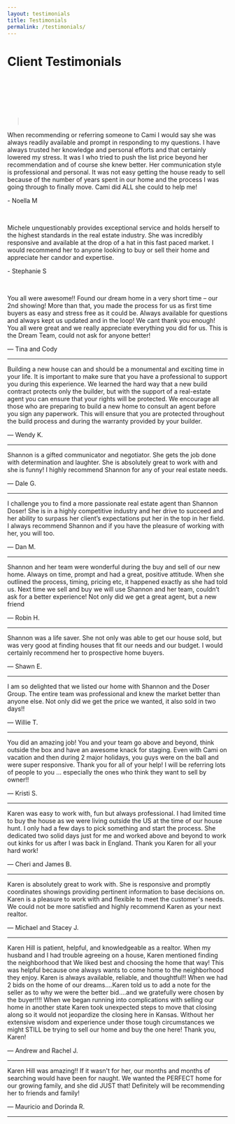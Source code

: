 ```yaml
---
layout: testimonials
title: Testimonials
permalink: /testimonials/
---
```


# Client Testimonials

&nbsp;

&nbsp;

&nbsp;

> &nbsp;

When recommending or referring someone to Cami I would say she was always readily available and prompt in responding to my questions. I have always trusted her knowledge and personal efforts and that certainly lowered my stress. It was I who tried to push the list price beyond her recommendation and of course she knew better. Her communication style is professional and personal. It was not easy getting the house ready to sell because of the number of years spent in our home and the process I was going through to finally move. Cami did ALL she could to help me\!

\- Noella M

&nbsp;

Michele unquestionably provides exceptional service and holds herself to the highest standards in the real estate industry. She was incredibly responsive and available at the drop of a hat in this fast paced market. I would recommend her to anyone looking to buy or sell their home and appreciate her candor and expertise.

\- Stephanie S

&nbsp;

<div class="client-testimonial"><p class="testimonial-text">You all were awesome!! Found our dream home in a very short time &ndash; our 2nd showing! More than that, you made the process for us as first time buyers as easy and stress free as it could be. Always available for questions and always kept us updated and in the loop! We cant thank you enough! You all were great and we really appreciate everything you did for us. This is the Dream Team, could not ask for anyone better!</p><p class="testimonial-author">&mdash; Tina and Cody</p><hr /><div class="client-testimonial"><p class="testimonial-text">Building a new house can and should be a monumental and exciting time in your life. It is important to make sure that you have a professional to support you during this experience. We learned the hard way that a new build contract protects only the builder, but with the support of a real-estate agent you can ensure that your rights will be protected. We encourage all those who are preparing to build a new home to consult an agent before you sign any paperwork. This will ensure that you are protected throughout the build process and during the warranty provided by your builder.</p><p class="testimonial-author">&mdash; Wendy K.</p><hr /><div class="client-testimonial"><p class="testimonial-text">Shannon is a gifted communicator and negotiator. She gets the job done with determination and laughter. She is absolutely great to work with and she is funny! I highly recommend Shannon for any of your real estate needs.</p><p class="testimonial-author">&mdash; Dale G.</p><hr /><div class="client-testimonial"><p class="testimonial-text">I challenge you to find a more passionate real estate agent than Shannon Doser! She is in a highly competitive industry and her drive to succeed and her ability to surpass her client&rsquo;s expectations put her in the top in her field. I always recommend Shannon and if you have the pleasure of working with her, you will too.</p><p class="testimonial-author">&mdash; Dan M.</p><hr /><div class="client-testimonial"><p class="testimonial-text">Shannon and her team were wonderful during the buy and sell of our new home. Always on time, prompt and had a great, positive attitude. When she outlined the process, timing, pricing etc, it happened exactly as she had told us. Next time we sell and buy we will use Shannon and her team, couldn&rsquo;t ask for a better experience! Not only did we get a great agent, but a new friend</p><p class="testimonial-author">&mdash; Robin H.</p><hr /><div class="client-testimonial"><p class="testimonial-text">Shannon was a life saver. She not only was able to get our house sold, but was very good at finding houses that fit our needs and our budget. I would certainly recommend her to prospective home buyers.</p><p class="testimonial-author">&mdash; Shawn E.</p><hr /><div class="client-testimonial"><p class="testimonial-text">I am so delighted that we listed our home with Shannon and the Doser Group. The entire team was professional and knew the market better than anyone else. Not only did we get the price we wanted, it also sold in two days!!</p><p class="testimonial-author">&mdash; Willie T.</p><hr /><div class="client-testimonial"><p class="testimonial-text">You did an amazing job! You and your team go above and beyond, think outside the box and have an awesome knack for staging. Even with Cami on vacation and then during 2 major holidays, you guys were on the ball and were super responsive. Thank you for all of your help! I will be referring lots of people to you &hellip; especially the ones who think they want to sell by owner!!</p><p class="testimonial-author">&mdash; Kristi S.</p><hr /><div class="client-testimonial"><p class="testimonial-text">Karen was easy to work with, fun but always professional. I had limited time to buy the house as we were living outside the US at the time of our house hunt. I only had a few days to pick something and start the process. She dedicated two solid days just for me and worked above and beyond to work out kinks for us after I was back in England. Thank you Karen for all your hard work!</p><p class="testimonial-author">&mdash; Cheri and James B.</p><hr /><div class="client-testimonial"><p class="testimonial-text">Karen is absolutely great to work with. She is responsive and promptly coordinates showings providing pertinent information to base decisions on. Karen is a pleasure to work with and flexible to meet the customer's needs. We could not be more satisfied and highly recommend Karen as your next realtor.</p><p class="testimonial-author">&mdash; Michael and Stacey J.</p><hr /><div class="client-testimonial"><p class="testimonial-text">Karen Hill is patient, helpful, and knowledgeable as a realtor. When my husband and I had trouble agreeing on a house, Karen mentioned finding the neighborhood that We liked best and choosing the home that way! This was helpful because one always wants to come home to the neighborhood they enjoy. Karen is always available, reliable, and thoughtful!! When we had 2 bids on the home of our dreams....Karen told us to add a note for the seller as to why we were the better bid....and we gratefully were chosen by the buyer!!!! When we began running into complications with selling our home in another state Karen took unexpected steps to move that closing along so it would not jeopardize the closing here in Kansas. Without her extensive wisdom and experience under those tough circumstances we might STILL be trying to sell our home and buy the one here! Thank you, Karen!</p><p class="testimonial-author">&mdash; Andrew and Rachel J.</p><hr /><div class="client-testimonial"><p class="testimonial-text">Karen Hill was amazing!! If it wasn't for her, our months and months of searching would have been for naught. We wanted the PERFECT home for our growing family, and she did JUST that! Definitely will be recommending her to friends and family!</p><p class="testimonial-author">&mdash; Mauricio and Dorinda R.</p><hr /></div></div></div></div></div></div></div></div></div></div></div></div>
